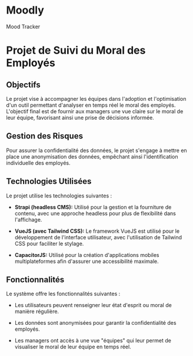# Moodly
Mood Tracker

# Projet de Suivi du Moral des Employés

## Objectifs

Le projet vise à accompagner les équipes dans l'adoption et l'optimisation d'un outil permettant d'analyser en temps réel le moral des employés. L'objectif final est de fournir aux managers une vue claire sur le moral de leur équipe, favorisant ainsi une prise de décisions informée.

## Gestion des Risques

Pour assurer la confidentialité des données, le projet s'engage à mettre en place une anonymisation des données, empêchant ainsi l'identification individuelle des employés.

## Technologies Utilisées

Le projet utilise les technologies suivantes :

- **Strapi (headless CMS):** Utilisé pour la gestion et la fourniture de contenu, avec une approche headless pour plus de flexibilité dans l'affichage.

- **VueJS (avec Tailwind CSS):** Le framework VueJS est utilisé pour le développement de l'interface utilisateur, avec l'utilisation de Tailwind CSS pour faciliter le stylage.

- **CapacitorJS:** Utilisé pour la création d'applications mobiles multiplateformes afin d'assurer une accessibilité maximale.

## Fonctionnalités

Le système offre les fonctionnalités suivantes :

- Les utilisateurs peuvent renseigner leur état d'esprit ou moral de manière régulière.

- Les données sont anonymisées pour garantir la confidentialité des employés.

- Les managers ont accès à une vue "équipes" qui leur permet de visualiser le moral de leur équipe en temps réel.



